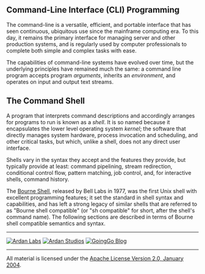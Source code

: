## Command-Line Interface (CLI) Programming

The command-line is a versatile, efficient, and portable interface that has
seen continuous, ubiquitous use since the mainframe computing era. To this day,
it remains the primary interface for managing server and other production
systems, and is regularly used by computer professionals to complete both
simple and complex tasks with ease.

The capabilities of command-line systems have evolved over time, but the
underlying principles have remained much the same: a command line program
accepts program *arguments*, inherits an *environment*, and operates on input
and output text streams.

## The Command Shell

A program that interprets command descriptions and accordingly arranges for
programs to run is known as a *shell*. It is so named because it encapsulates
the lower level operating system *kernel*; the software that directly manages
system hardware, process invocation and scheduling, and other critical tasks,
but which, unlike a shell, does not any direct user interface.

Shells vary in the syntax they accept and the features they provide, but
typically provide at least: command pipelining, stream redirection, conditional
control flow, pattern matching, job control, and, for interactive shells,
command history.

The [Bourne Shell][1], released by Bell Labs in 1977, was the first Unix shell
with excellent programming features; it set the standard in shell syntax and
capabilities, and has left a strong legacy of similar shells that are referred
to as "Bourne shell compatible" (or "sh compatible" for short, after the
shell's command name). The following sections are described in terms of Bourne
shell compatible semantics and syntax.

  [1]: http://en.wikipedia.org/wiki/Bourne_shell

___
[![Ardan Labs](../00-slides/images/ggt_logo.png)](http://www.ardanlabs.com)
[![Ardan Studios](../00-slides/images/ardan_logo.png)](http://www.ardanstudios.com)
[![GoingGo Blog](../00-slides/images/ggb_logo.png)](http://www.goinggo.net)
___
All material is licensed under the [Apache License Version 2.0, January 2004](http://www.apache.org/licenses/LICENSE-2.0).
